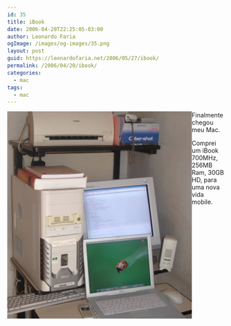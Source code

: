 ```yaml
---
id: 35
title: iBook
date: 2006-04-20T22:25:05-03:00
author: Leonardo Faria
ogImage: /images/og-images/35.png
layout: post
guid: https://leonardofaria.net/2006/05/27/ibook/
permalink: /2006/04/20/ibook/
categories:
  - mac
tags:
  - mac
---
```

<img src="/wp-content/uploads/2006/05/homeoffice.jpg" class="w-32 mr-3" align="left" alt="Home Office" />

Finalmente chegou meu Mac. 

Comprei um iBook 700MHz, 256MB Ram, 30GB HD, para uma nova vida mobile.
